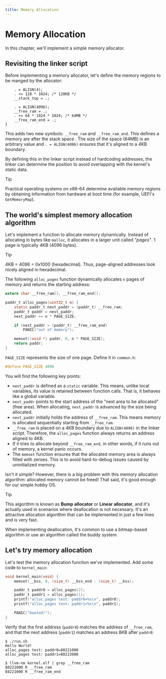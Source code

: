 ```yaml
---
title: Memory Allocation
---
```


# Memory Allocation

In this chapter, we'll implement a simple memory allocator.

## Revisiting the linker script

Before implementing a memory allocator, let's define the memory regions to be manged by the allocator:

```ld [kernel.ld] {5-8}
    . = ALIGN(4);
    . += 128 * 1024; /* 128KB */
    __stack_top = .;

    . = ALIGN(4096);
    __free_ram = .;
    . += 64 * 1024 * 1024; /* 64MB */
    __free_ram_end = .;
}
```

This adds two new symbols: `__free_ram` and `__free_ram_end`. This defines a memory are after the stack space . The size of the space (64MB) is an arbitrary value and `. = ALIGN(4096)` ensures that it's aligned to a 4KB boundary.

By defining this in the linker script instead of hardcoding addresses, the linker can determine the position to avoid overlapping with the kernel's static data.

> [!TIP]
>
> Practical operating systems on x86-64 determine available memory regions by obtaining information from hardware at boot time (for example, UEFI's `GetMemoryMap`).

## The world's simplest memory allocation algorithm

Let's implement a function to allocate memory dynamically. Instead of allocating in bytes like `malloc`, it allocates in a larger unit called *"pages"*. 1 page is typically 4KB (4096 bytes).

> [!TIP]
>
> 4KB = 4096 = 0x1000 (hexadecimal). Thus, page-aligned addresses look nicely aligned in hexadecimal.

The following `alloc_pages` function dynamically allocates `n` pages of memory and returns the starting address:

```c [kernel.c]
extern char __free_ram[], __free_ram_end[];

paddr_t alloc_pages(uint32_t n) {
    static paddr_t next_paddr = (paddr_t) __free_ram;
    paddr_t paddr = next_paddr;
    next_paddr += n * PAGE_SIZE;

    if (next_paddr > (paddr_t) __free_ram_end)
        PANIC("out of memory");

    memset((void *) paddr, 0, n * PAGE_SIZE);
    return paddr;
}
```

`PAGE_SIZE` represents the size of one page. Define it in `common.h`:

```c [common.h]
#define PAGE_SIZE 4096
```

You will find the following key points:

- `next_paddr` is defined as a `static` variable. This means, unlike local variables, its value is retained between function calls. That is, it behaves like a global variable.
- `next_paddr` points to the start address of the "next area to be allocated" (free area). When allocating, `next_paddr` is advanced by the size being allocated.
- `next_paddr` initially holds the address of `__free_ram`. This means memory is allocated sequentially starting from `__free_ram`.
- `__free_ram` is placed on a 4KB boundary due to `ALIGN(4096)` in the linker script. Therefore, the `alloc_pages` function always returns an address aligned to 4KB.
- If it tries to allocate beyond `__free_ram_end`, in other words, if it runs out of memory, a kernel panic occurs.
- The `memset` function ensures that the allocated memory area is always filled with zeroes. This is to avoid hard-to-debug issues caused by uninitialized memory.

Isn't it simple? However, there is a big problem with this memory allocation algorithm: allocated memory cannot be freed! That said, it's good enough for our simple hobby OS.

> [!TIP]
>
> This algorithm is known as **Bump allocator** or **Linear allocator**, and it's actually used in scenarios where deallocation is not necessary. It's an attractive allocation algorithm that can be implemented in just a few lines and is very fast.
>
> When implementing deallocation, it's common to use a bitmap-based algorithm or use an algorithm called the buddy system.

## Let's try memory allocation

Let's test the memory allocation function we've implemented. Add some code to `kernel_main`:

```c [kernel.c] {4-7}
void kernel_main(void) {
    memset(__bss, 0, (size_t) __bss_end - (size_t) __bss);

    paddr_t paddr0 = alloc_pages(2);
    paddr_t paddr1 = alloc_pages(1);
    printf("alloc_pages test: paddr0=%x\n", paddr0);
    printf("alloc_pages test: paddr1=%x\n", paddr1);

    PANIC("booted!");
}
```

Verify that the first address (`paddr0`) matches the address of `__free_ram`, and that the next address (`paddr1`) matches an address 8KB after `paddr0`:

```
$ ./run.sh
Hello World!
alloc_pages test: paddr0=80221000
alloc_pages test: paddr1=80223000
```

```
$ llvm-nm kernel.elf | grep __free_ram
80221000 R __free_ram
84221000 R __free_ram_end
```
